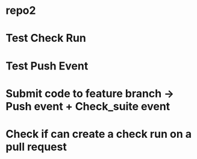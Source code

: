 # repo2

# Test Check Run

# Test Push Event

# Submit code to feature branch -> Push event + Check_suite event

# Check if can create a check run on a pull request
